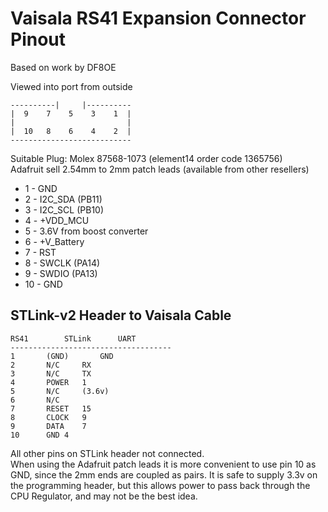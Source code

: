 # Vaisala RS41 Expansion Connector Pinout
Based on work by DF8OE


Viewed into port from outside
```
----------|     |----------
|  9    7    5    3    1  |
|                         |
|  10   8    6    4    2  |
---------------------------
```

Suitable Plug: Molex 87568-1073  (element14 order code 1365756)  
Adafruit sell 2.54mm to 2mm patch leads (available from other resellers)

* 1 - GND
* 2 - I2C_SDA (PB11)
* 3 - I2C_SCL (PB10)
* 4 - +VDD_MCU
* 5 - 3.6V from boost converter
* 6 - +V_Battery
* 7 - RST
* 8 - SWCLK (PA14)
* 9 - SWDIO (PA13)
* 10 - GND



## STLink-v2 Header to Vaisala Cable
```
RS41		STLink		UART
------------------------------------
1		(GND)		GND
2		N/C		RX
3		N/C		TX
4		POWER	1
5		N/C		(3.6v)
6		N/C
7		RESET	15
8		CLOCK	9
9		DATA	7
10		GND	4
```
All other pins on STLink header not connected.  
When using the Adafruit patch leads it is more convenient to use
pin 10 as GND, since the 2mm ends are coupled as pairs. It is safe
to supply 3.3v on the programming header, but this allows power to
pass back through the CPU Regulator, and may not be the best idea.
